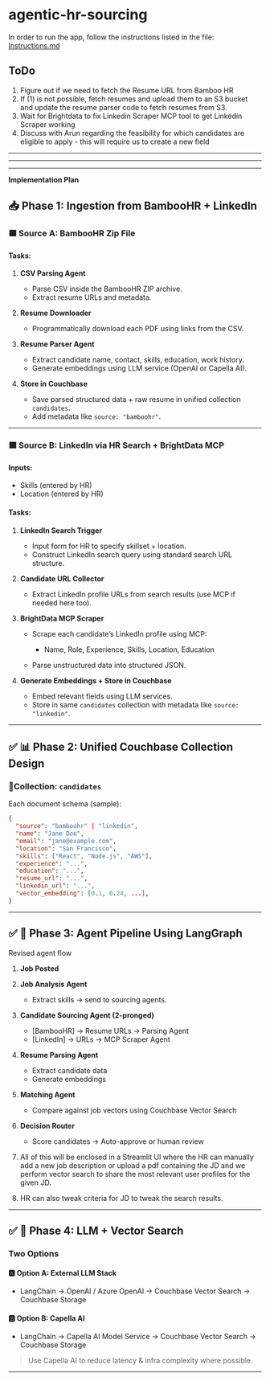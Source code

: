 # agentic-hr-sourcing

In order to run the app, follow the instructions listed in the file: [Instructions.md](https://github.com/shivay-couchbase/agentic-hr-sourcing/blob/main/implementation.md)


## ToDo 
1. Figure out if we need to fetch the Resume URL from Bamboo HR
2. If (1) is not possible, fetch resumes and upload them to an S3 bucket and update the resume parser code to fetch resumes from S3.
3. Wait for Brightdata to fix Linkedin Scraper MCP tool to get Linkedin Scraper working
4. Discuss with Arun regarding the feasibility for which candidates are eligible to apply - this will require us to create a new field


---------
---------
---------

 **Implementation Plan**
 
## **📥 Phase 1: Ingestion from BambooHR + LinkedIn**

### 🟦 **Source A: BambooHR Zip File**

#### Tasks:

1. **CSV Parsing Agent**

   * Parse CSV inside the BambooHR ZIP archive.
   * Extract resume URLs and metadata.
2. **Resume Downloader**

   * Programmatically download each PDF using links from the CSV.
3. **Resume Parser Agent**

   * Extract candidate name, contact, skills, education, work history.
   * Generate embeddings using LLM service (OpenAI or Capella AI).
4. **Store in Couchbase**

   * Save parsed structured data + raw resume in unified collection `candidates`.
   * Add metadata like `source: "bamboohr"`.

---

### 🟩 **Source B: LinkedIn via HR Search + BrightData MCP**

#### Inputs:

* Skills (entered by HR)
* Location (entered by HR)

#### Tasks:

1. **LinkedIn Search Trigger**

   * Input form for HR to specify skillset + location.
   * Construct LinkedIn search query using standard search URL structure.
2. **Candidate URL Collector**

   * Extract LinkedIn profile URLs from search results (use MCP if needed here too).
3. **BrightData MCP Scraper**

   * Scrape each candidate’s LinkedIn profile using MCP:

     * Name, Role, Experience, Skills, Location, Education
   * Parse unstructured data into structured JSON.
4. **Generate Embeddings + Store in Couchbase**

   * Embed relevant fields using LLM services.
   * Store in same `candidates` collection with metadata like `source: "linkedin"`.

---

## ✅ **📊 Phase 2: Unified Couchbase Collection Design**

### 🔸Collection: `candidates`

Each document schema (sample):

```json
{
  "source": "bamboohr" | "linkedin",
  "name": "Jane Doe",
  "email": "jane@example.com",
  "location": "San Francisco",
  "skills": ["React", "Node.js", "AWS"],
  "experience": "...",
  "education": "...",
  "resume_url": "...",
  "linkedin_url": "...",
  "vector_embedding": [0.1, 0.24, ...],
}
```
---

## ✅ **🔁 Phase 3: Agent Pipeline Using LangGraph**

Revised agent flow

1. **Job Posted**
2. **Job Analysis Agent**

   * Extract skills → send to sourcing agents.
3. **Candidate Sourcing Agent (2-pronged)**

   * \[BambooHR] → Resume URLs → Parsing Agent
   * \[LinkedIn] → URLs → MCP Scraper Agent
4. **Resume Parsing Agent**

   * Extract candidate data
   * Generate embeddings
5. **Matching Agent**

   * Compare against job vectors using Couchbase Vector Search
6. **Decision Router**

   * Score candidates → Auto-approve or human review

7. All of this will be enclosed in a Streamlit UI where the HR can manually add a new job description or upload a pdf containing the JD and we perform vector search to share the most relevant user profiles for the given JD.

8. HR can also tweak criteria for JD to tweak the search results. 

---

## ✅ **🧠 Phase 4: LLM + Vector Search**

### Two Options 

#### 🅰️ Option A: External LLM Stack

* LangChain → OpenAI / Azure OpenAI → Couchbase Vector Search → Couchbase Storage

#### 🅱️ Option B: Capella AI

* LangChain → Capella AI Model Service → Couchbase Vector Search → Couchbase Storage

> Use Capella AI to reduce latency & infra complexity where possible.

---
